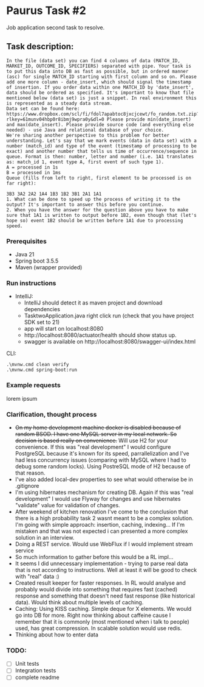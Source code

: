 # Paurus Task #2

Job application second task to resolve.

## Task description:

~~~
In the file (data set) you can find 4 columns of data (MATCH_ID, MARKET_ID, OUTCOME_ID, SPECIFIERS) separated with pipe. Your task is to put this data into DB as fast as possible, but in ordered manner (asc) for single MATCH_ID starting with first column and so on. Please add one more column - date_insert, which should signal the timestamp of insertion. If you order data within one MATCH_ID by 'date_insert', data should be ordered as specified. It's important to know that file mentioned below (data set) is just a snippet. In real environment this is represented as a steady data stream.
Data set can be found here: https://www.dropbox.com/scl/fi/fdol7apabtoc8jxcjcewt/fo_random.txt.zip?rlkey=61munv04hbp0r8ibmj9wpra0y&dl=0 Please provide min(date_insert) and max(date_insert). Please provide source code (and everything else needed) - use Java and relational database of your choice.
We're sharing another perspective to this problem for better understanding. Let's say that we mark events (data in data set) with a number (match_id) and type of the event (timestamp of processing to be exact) and another number that tells us time of occurrence/sequence in queue. Format is then: number, letter and number (i.e. 1A1 translates as: match_id 1, event type A, first event of such type 1).
A = processed in 1s
B = processed in 1ms
Queue (fills from left to right, first element to be processed is on far right):

3B3 3A2 2A2 1A4 1B3 1B2 3B1 2A1 1A1
1. What can be done to speed up the process of writing it to the output? It's important to answer this before you continue.
2. When you have the answer for the question above you have to make sure that 1A1 is written to output before 1B2, even though that (let's hope so) event 1B2 should be written before 1A1 due to processing speed.

~~~

### Prerequisites

- Java 21
- Spring boot 3.5.5
- Maven (wrapper provided)

### Run instructions

- IntelliJ:
    - IntelliJ should detect it as maven project and download dependencies
    - TasktwoApplication.java right click run (check that you have project SDK set to 21)
    - app will start on localhost:8080
    - http://localhost:8080/actuator/health should show status up.
    - swagger is available on http://localhost:8080/swagger-ui/index.html

CLI:

~~~
.\mvnw.cmd clean verify
.\mvnw.cmd spring-boot:run
~~~

### Example requests

lorem ipsum


### Clarification, thought process
- ~~On my home development machine docker is disabled because of random BSOD. I have one MySQL server in my local network. So decision is based really on convenience.~~ Will use H2 for your convenience. If this was "real development" I would configure PostgreSQL because it's known for its speed, parrallelization and I've had less concurrency issues (comparing with MySQL where I had to debug some random locks). Using PostreSQL mode of H2 because of that reason.
- I've also added local-dev properties to see what would otherwise be in .gitignore
- I'm using hibernates mechanism for creating DB. Again if this was "real development" I would use Flyway for changes and use hibernates "validate" value for validation of changes.
- After weekend of kitchen renovation I've come to the conclusion that there is a high probability task 2 wasnt meant to be a complex solution. I'm going with simple approach: insertion, caching, indexing... If I'm mistaken and that was not expected i can presented a more complex solution in an interview.
- Doing a REST service. Would use WebFlux if I would implement stream service
- So much information to gather before this would be a RL impl... 
- It seems I did unnecessary implementation - trying to parse real data that is not according to instructions. Well at least it will be good to check with "real" data :)  
- Created result keeper for faster responses. In RL would analyse and probably would divide into  something that requires fast (cached) response and something that doesn't need fast response (like historical data). Would think about multiple levels of caching. 
- Caching: Using KISS caching. Simple deque for X elements. We would go into DB for more. Right now thinking about caffeine cause I remember that it is commonly (most mentioned when i talk to people) used, has great compression. In scalable solution would use redis. 
- Thinking about how to enter data


### TODO:

- [ ] Unit tests
- [ ] Integration tests
- [ ] complete readme  
